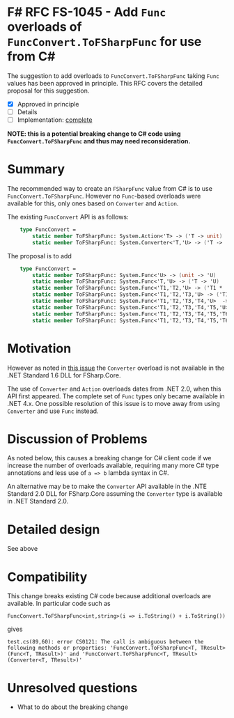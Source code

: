 # F# RFC FS-1045 - Add ``Func`` overloads of ``FuncConvert.ToFSharpFunc`` for use from C#

The suggestion to add overloads to ``FuncConvert.ToFSharpFunc`` taking ``Func`` values has been approved in principle.
This RFC covers the detailed proposal for this suggestion.

* [x] Approved in principle
* [ ] Details
* [ ] Implementation: [complete](https://github.com/Microsoft/visualfsharp/pull/3013)

**NOTE: this is a potential breaking change to C# code using ``FuncConvert.ToFSharpFunc`` and thus may need reconsideration.**

# Summary
[summary]: #summary

The recommended way to create an ``FSharpFunc`` value from C# is to use ``FuncConvert.ToFSharpFunc``.  However no ``Func``-based
overloads were available for this, only ones based on ``Converter`` and ``Action``.

The existing ``FuncConvert`` API is as follows:
```fsharp
    type FuncConvert = 
        static member ToFSharpFunc: System.Action<'T> -> ('T -> unit)
        static member ToFSharpFunc: System.Converter<'T,'U> -> ('T -> 'U)
```
The proposal is to add
```fsharp
    type FuncConvert = 
        static member ToFSharpFunc: System.Func<'U> -> (unit -> 'U)
        static member ToFSharpFunc: System.Func<'T,'U> -> ('T -> 'U)
        static member ToFSharpFunc: System.Func<'T1,'T2,'U> -> ('T1 * 'T2 -> 'U)
        static member ToFSharpFunc: System.Func<'T1,'T2,'T3,'U> -> ('T1 * 'T2 * 'T3 -> 'U)
        static member ToFSharpFunc: System.Func<'T1,'T2,'T3,'T4,'U>  -> ('T1 * 'T2 * 'T3 * 'T4 -> 'U)
        static member ToFSharpFunc: System.Func<'T1,'T2,'T3,'T4,'T5,'U> -> ('T1 * 'T2 * 'T3 * 'T4 * 'T5 -> 'U)
        static member ToFSharpFunc: System.Func<'T1,'T2,'T3,'T4,'T5,'T6,'U> -> ('T1 * 'T2 * 'T3 * 'T4 * 'T5 * 'T6 -> 'U)
        static member ToFSharpFunc: System.Func<'T1,'T2,'T3,'T4,'T5,'T6,'T7,'U> -> ('T1 * 'T2 * 'T3 * 'T4 * 'T5 * 'T6 * 'T7 -> 'U)

```


# Motivation
[motivation]: #motivation

However as noted in [this issue](https://github.com/Microsoft/visualfsharp/issues/1847) the ``Converter`` overload is not available
in the .NET Standard 1.6 DLL for FSharp.Core. 

The use of ``Converter`` and ``Action`` overloads dates from .NET 2.0, when this API first appeared.  The complete set of ``Func``
types only became available in .NET 4.x.  One possible resolution of this issue is to move away from using ``Converter`` and use ``Func`` instead.

# Discussion of Problems

As noted below, this causes a breaking change for C# client code if we increase the number of overloads available, requiring
many more C# type annotations and less use of ``a => b`` lambda syntax in C#.

An alternative may be to make the ``Converter`` API available in the .NTE Standard 2.0 DLL for FSharp.Core assuming the ``Converter``
type is available in .NET Standard 2.0.



# Detailed design
[design]: #detailed-design

See above

# Compatibility
[compatibility]: #compatibility

This change breaks existing C# code because additional overloads are available. In particular code such as 

    FuncConvert.ToFSharpFunc<int,string>(i => i.ToString() + i.ToString())

gives

    test.cs(89,60): error CS0121: The call is ambiguous between the following methods or properties: 'FuncConvert.ToFSharpFunc<T, TResult>(Func<T, TResult>)' and 'FuncConvert.ToFSharpFunc<T, TResult>(Converter<T, TResult>)'


# Unresolved questions
[unresolved]: #unresolved-questions

* What to do about the breaking change
